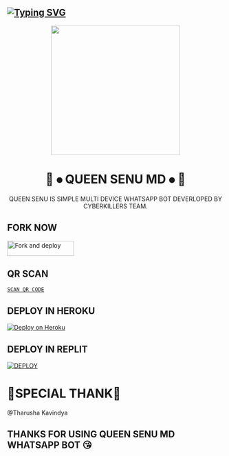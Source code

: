 ## [![Typing SVG](https://readme-typing-svg.herokuapp.com?font=Rockstar-ExtraBold&color=FF00FF&lines=𝚆𝙴𝙻𝙲𝙾𝙼𝙴+𝚃𝙾+𝚀𝚄𝙴𝙴𝙽+𝚂𝙴𝙽𝚄+𝚆𝙰+𝙱𝙾𝚃+𝚁𝙴𝙿𝙾.;𝙲𝚁𝙴𝙰𝚃𝙴𝙳+𝙱𝚈+𝙼𝚁+𝙸𝚂𝚄𝚁𝚄+𝙾𝙵𝙲;𝚃𝙷𝙸𝚂+𝙸𝚂+𝙰+𝚂𝙸𝙼𝙿𝙻𝙴+𝙼𝚄𝙻𝚃𝙸𝙳𝙴𝚅𝙸𝙲𝙴+𝙱𝙾𝚃;𝙰𝙽𝙳+𝙸𝙽𝙲𝙻𝚄𝙳𝙴+𝙼𝙾𝚁𝙴+𝙵𝙴𝙰𝚃𝚄𝚁𝙴𝚂;𝐓𝐇𝐀𝐍𝐊𝐒+𝐅𝐎𝐑+𝐕𝐈𝐒𝐈𝐓𝐈𝐍𝐆+𝐌𝐘+𝐆𝐈𝐓)](https://git.io/typing-svg)

<div align="center">
  <img src="https://i.ibb.co/kyqXtXm/1708757084147.jpg" width="300" height="300">
  
# 💃 ⦁ QUEEN SENU MD ⦁ 💃
<div align="center">
QUEEN SENU IS SIMPLE MULTI DEVICE WHATSAPP BOT DEVERLOPED BY CYBERKILLERS TEAM.








<div align="left">






## FORK NOW

<p align="left">
<a href="https://github.com/CyberKillersTEAM/QUEEN-SENU-MD/fork"><img align="center" src="https://img.shields.io/badge/Fork This Repo-black?style=for-the-badge&logo=git&logoColor=white" alt="Fork and deploy" height="35" width="155" /></a>







## QR SCAN 
 
[`SCAN QR CODE`](───)







## DEPLOY IN HEROKU

 [![Deploy on Heroku](https://www.herokucdn.com/deploy/button.svg)](https://dashboard.heroku.com/new?template=https://github.com/CyberKillersTEAM/QUEEN-SENU-MD)







## DEPLOY IN REPLIT

<a href='https://replit.com/github.com/CyberKillersTEAM/QUEEN-SENU-MD' target="_blank"><img alt='DEPLOY' src='https://img.shields.io/badge/-IMPORT-black?style=for-the-badge&logo=replit'/></a>









 # 💌SPECIAL THANK💌
 @Tharusha Kavindya


## THANKS FOR USING QUEEN SENU MD WHATSAPP BOT 😘
